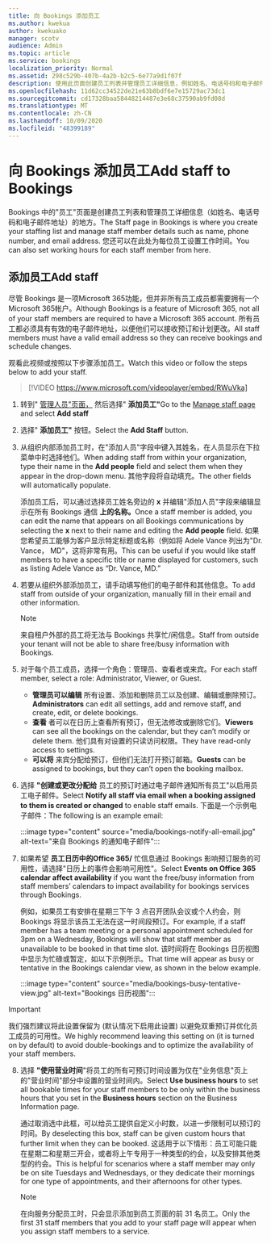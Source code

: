 ```yaml
---
title: 向 Bookings 添加员工
ms.author: kwekua
author: kwekuako
manager: scotv
audience: Admin
ms.topic: article
ms.service: bookings
localization_priority: Normal
ms.assetid: 298c529b-407b-4a2b-b2c5-6e77a9d1f07f
description: 使用此页面创建员工列表并管理员工详细信息，例如姓名、电话号码和电子邮件地址。
ms.openlocfilehash: 11d62cc34522de21e63b8bdf6e7e15729ac73dc1
ms.sourcegitcommit: cd17328baa58448214487e3e68c37590ab9fd08d
ms.translationtype: MT
ms.contentlocale: zh-CN
ms.lasthandoff: 10/09/2020
ms.locfileid: "48399189"
---
```

# <a name="add-staff-to-bookings"></a><span data-ttu-id="3b10a-103">向 Bookings 添加员工</span><span class="sxs-lookup"><span data-stu-id="3b10a-103">Add staff to Bookings</span></span>

<span data-ttu-id="3b10a-104">Bookings 中的"员工"页面是创建员工列表和管理员工详细信息（如姓名、电话号码和电子邮件地址）的地方。</span><span class="sxs-lookup"><span data-stu-id="3b10a-104">The Staff page in Bookings is where you create your staffing list and manage staff member details such as name, phone number, and email address.</span></span> <span data-ttu-id="3b10a-105">您还可以在此处为每位员工设置工作时间。</span><span class="sxs-lookup"><span data-stu-id="3b10a-105">You can also set working hours for each staff member from here.</span></span>

## <a name="add-staff"></a><span data-ttu-id="3b10a-106">添加员工</span><span class="sxs-lookup"><span data-stu-id="3b10a-106">Add staff</span></span>

<span data-ttu-id="3b10a-107">尽管 Bookings 是一项Microsoft 365功能，但并非所有员工成员都需要拥有一个Microsoft 365帐户。</span><span class="sxs-lookup"><span data-stu-id="3b10a-107">Although Bookings is a feature of Microsoft 365, not all of your staff members are required to have a Microsoft 365 account.</span></span> <span data-ttu-id="3b10a-108">所有员工都必须具有有效的电子邮件地址，以便他们可以接收预订和计划更改。</span><span class="sxs-lookup"><span data-stu-id="3b10a-108">All staff members must have a valid email address so they can receive bookings and schedule changes.</span></span>

<span data-ttu-id="3b10a-109">观看此视频或按照以下步骤添加员工。</span><span class="sxs-lookup"><span data-stu-id="3b10a-109">Watch this video or follow the steps below to add your staff.</span></span>

> [!VIDEO https://www.microsoft.com/videoplayer/embed/RWuVka]

1. <span data-ttu-id="3b10a-110">转到" [管理人员"页面，](https://outlook.office.com/bookings/staff) 然后选择" **添加员工"**</span><span class="sxs-lookup"><span data-stu-id="3b10a-110">Go to the [Manage staff page](https://outlook.office.com/bookings/staff) and select **Add staff**</span></span>

2. <span data-ttu-id="3b10a-111">选择" **添加员工"** 按钮。</span><span class="sxs-lookup"><span data-stu-id="3b10a-111">Select the **Add Staff** button.</span></span>

3. <span data-ttu-id="3b10a-112">从组织内部添加员工时，在"添加人员"字段中键入其姓名，在人员显示在下拉菜单中时选择他们。</span><span class="sxs-lookup"><span data-stu-id="3b10a-112">When adding staff from within your organization, type their name in the **Add people** field and select them when they appear in the drop-down menu.</span></span> <span data-ttu-id="3b10a-113">其他字段将自动填充。</span><span class="sxs-lookup"><span data-stu-id="3b10a-113">The other fields will automatically populate.</span></span>

    <span data-ttu-id="3b10a-114">添加员工后，可以通过选择员工姓名旁边的 **x** 并编辑"添加人员"字段来编辑显示在所有 Bookings 通信 **上的名称。**</span><span class="sxs-lookup"><span data-stu-id="3b10a-114">Once a staff member is added, you can edit the name that appears on all Bookings communications by selecting the **x** next to their name and editing the **Add people** field.</span></span> <span data-ttu-id="3b10a-115">如果您希望员工能够为客户显示特定标题或名称（例如将 Adele Vance 列出为"Dr. Vance， MD"，这将非常有用。</span><span class="sxs-lookup"><span data-stu-id="3b10a-115">This can be useful if you would like staff members to have a specific title or name displayed for customers, such as listing Adele Vance as “Dr. Vance, MD.”</span></span>

4. <span data-ttu-id="3b10a-116">若要从组织外部添加员工，请手动填写他们的电子邮件和其他信息。</span><span class="sxs-lookup"><span data-stu-id="3b10a-116">To add staff from outside of your organization, manually fill in their email and other information.</span></span>

    > [!NOTE]
    > <span data-ttu-id="3b10a-117">来自租户外部的员工将无法与 Bookings 共享忙/闲信息。</span><span class="sxs-lookup"><span data-stu-id="3b10a-117">Staff from outside your tenant will not be able to share free/busy information with Bookings.</span></span>

5. <span data-ttu-id="3b10a-118">对于每个员工成员，选择一个角色：管理员、查看者或来宾。</span><span class="sxs-lookup"><span data-stu-id="3b10a-118">For each staff member, select a role: Administrator, Viewer, or Guest.</span></span>
    - <span data-ttu-id="3b10a-119">**管理员可以编辑** 所有设置、添加和删除员工以及创建、编辑或删除预订。</span><span class="sxs-lookup"><span data-stu-id="3b10a-119">**Administrators** can edit all settings, add and remove staff, and create, edit, or delete bookings.</span></span>
    - <span data-ttu-id="3b10a-120">**查看** 者可以在日历上查看所有预订，但无法修改或删除它们。</span><span class="sxs-lookup"><span data-stu-id="3b10a-120">**Viewers** can see all the bookings on the calendar, but they can’t modify or delete them.</span></span> <span data-ttu-id="3b10a-121">他们具有对设置的只读访问权限。</span><span class="sxs-lookup"><span data-stu-id="3b10a-121">They have read-only access to settings.</span></span>
    - <span data-ttu-id="3b10a-122">**可以将** 来宾分配给预订，但他们无法打开预订邮箱。</span><span class="sxs-lookup"><span data-stu-id="3b10a-122">**Guests** can be assigned to bookings, but they can’t open the booking mailbox.</span></span>

6. <span data-ttu-id="3b10a-123">选择 **"创建或更改分配给** 员工的预订时通过电子邮件通知所有员工"以启用员工电子邮件。</span><span class="sxs-lookup"><span data-stu-id="3b10a-123">Select **Notify all staff via email when a booking assigned to them is created or changed** to enable staff emails.</span></span> <span data-ttu-id="3b10a-124">下面是一个示例电子邮件：</span><span class="sxs-lookup"><span data-stu-id="3b10a-124">The following is an example email:</span></span>

    :::image type="content" source="media/bookings-notify-all-email.jpg" alt-text="来自 Bookings 的通知电子邮件":::

7. <span data-ttu-id="3b10a-126">如果希望 **员工日历中的Office 365/** 忙信息通过 Bookings 影响预订服务的可用性，请选择"日历上的事件会影响可用性"。</span><span class="sxs-lookup"><span data-stu-id="3b10a-126">Select **Events on Office 365 calendar affect availability** if you want the free/busy information from staff members’ calendars to impact availability for bookings services through Bookings.</span></span>

    <span data-ttu-id="3b10a-127">例如，如果员工有安排在星期三下午 3 点召开团队会议或个人约会，则 Bookings 将显示该员工无法在这一时间段预订。</span><span class="sxs-lookup"><span data-stu-id="3b10a-127">For example, if a staff member has a team meeting or a personal appointment scheduled for 3pm on a Wednesday, Bookings will show that staff member as unavailable to be booked in that time slot.</span></span> <span data-ttu-id="3b10a-128">该时间将在 Bookings 日历视图中显示为忙碌或暂定，如以下示例所示。</span><span class="sxs-lookup"><span data-stu-id="3b10a-128">That time will appear as busy or tentative in the Bookings calendar view, as shown in the below example.</span></span>

    :::image type="content" source="media/bookings-busy-tentative-view.jpg" alt-text="Bookings 日历视图":::

> [!IMPORTANT]
> <span data-ttu-id="3b10a-130">我们强烈建议将此设置保留为 (默认情况下启用此设置) 以避免双重预订并优化员工成员的可用性。</span><span class="sxs-lookup"><span data-stu-id="3b10a-130">We highly recommend leaving this setting on (it is turned on by default) to avoid double-bookings and to optimize the availability of your staff members.</span></span>

8. <span data-ttu-id="3b10a-131">选择 **"使用营业时间**"将员工的所有可预订时间设置为仅在"业务信息"页上的"营业时间"部分中设置的营业时间内。</span><span class="sxs-lookup"><span data-stu-id="3b10a-131">Select **Use business hours** to set all bookable times for your staff members to be only within the business hours that you set in the **Business hours** section on the Business Information page.</span></span>

    <span data-ttu-id="3b10a-132">通过取消选中此框，可以给员工提供自定义小时数，以进一步限制可以预订的时间。</span><span class="sxs-lookup"><span data-stu-id="3b10a-132">By deselecting this box, staff can be given custom hours that further limit when they can be booked.</span></span> <span data-ttu-id="3b10a-133">这适用于以下情形：员工可能只能在星期二和星期三开会，或者将上午专用于一种类型的约会，以及安排其他类型的约会。</span><span class="sxs-lookup"><span data-stu-id="3b10a-133">This is helpful for scenarios where a staff member may only be on site Tuesdays and Wednesdays, or they dedicate their mornings for one type of appointments, and their afternoons for other types.</span></span>

    > [!NOTE]
    > <span data-ttu-id="3b10a-134">在向服务分配员工时，只会显示添加到员工页面的前 31 名员工。</span><span class="sxs-lookup"><span data-stu-id="3b10a-134">Only the first 31 staff members that you add to your staff page will appear when you assign staff members to a service.</span></span>
